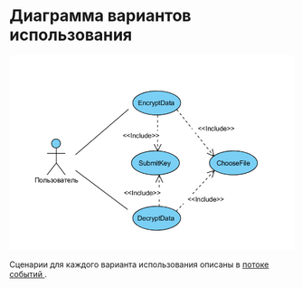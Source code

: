 # Диаграмма вариантов использования

![Диаграмма вариантов использования](UseCaseD.PNG)


Сценарии для каждого варианта использования описаны в <a href="https://github.com/Imnotmaddy/encryptor/blob/master/documentation/diagrams/%D0%9F%D0%BE%D1%82%D0%BE%D0%BA%20%D1%81%D0%BE%D0%B1%D1%8B%D1%82%D0%B8%D0%B9.md">потоке событий </a>.
